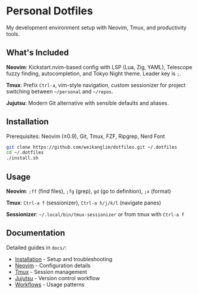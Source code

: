 # Personal Dotfiles

My development environment setup with Neovim, Tmux, and productivity tools.

## What's Included

**Neovim**: Kickstart.nvim-based config with LSP (Lua, Zig, YAML), Telescope fuzzy finding, autocompletion, and Tokyo Night theme. Leader key is `;`.

**Tmux**: Prefix `Ctrl-a`, vim-style navigation, custom sessionizer for project switching between `~/personal` and `~/repos`.

**Jujutsu**: Modern Git alternative with sensible defaults and aliases.

## Installation

Prerequisites: Neovim (≥0.9), Git, Tmux, FZF, Ripgrep, Nerd Font

```bash
git clone https://github.com/weikanglim/dotfiles.git ~/.dotfiles
cd ~/.dotfiles
./install.sh
```

## Usage

**Neovim**: `;ff` (find files), `;fg` (grep), `gd` (go to definition), `;x` (format)

**Tmux**: `Ctrl-a f` (sessionizer), `Ctrl-a h/j/k/l` (navigate panes)

**Sessionizer**: `~/.local/bin/tmux-sessionizer` or from tmux with `Ctrl-a f`

## Documentation

Detailed guides in `docs/`:
- [Installation](docs/INSTALL.md) - Setup and troubleshooting
- [Neovim](docs/NVIM.md) - Configuration details
- [Tmux](docs/TMUX.md) - Session management
- [Jujutsu](docs/JJ.md) - Version control workflow
- [Workflows](docs/WORKFLOWS.md) - Usage patterns